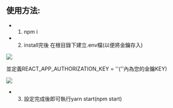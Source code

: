## 使用方法:

- 1. npm i
- 2. install完後 在根目錄下建立.env檔(以便將金鑰存入)


![](https://i.imgur.com/EounCkF.png)

並定義REACT_APP_AUTHORIZATION_KEY = ''(''內為您的金鑰KEY)

![](https://i.imgur.com/O7TMG1f.png)

- 3. 設定完成後即可執行yarn start(npm start)
